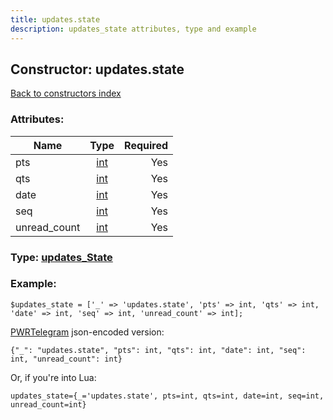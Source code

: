 ```yaml
---
title: updates.state
description: updates_state attributes, type and example
---
```

## Constructor: updates.state  
[Back to constructors index](index.md)



### Attributes:

| Name     |    Type       | Required |
|----------|:-------------:|---------:|
|pts|[int](../types/int.md) | Yes|
|qts|[int](../types/int.md) | Yes|
|date|[int](../types/int.md) | Yes|
|seq|[int](../types/int.md) | Yes|
|unread\_count|[int](../types/int.md) | Yes|



### Type: [updates\_State](../types/updates_State.md)


### Example:

```
$updates_state = ['_' => 'updates.state', 'pts' => int, 'qts' => int, 'date' => int, 'seq' => int, 'unread_count' => int];
```  

[PWRTelegram](https://pwrtelegram.xyz) json-encoded version:

```
{"_": "updates.state", "pts": int, "qts": int, "date": int, "seq": int, "unread_count": int}
```


Or, if you're into Lua:  


```
updates_state={_='updates.state', pts=int, qts=int, date=int, seq=int, unread_count=int}

```


